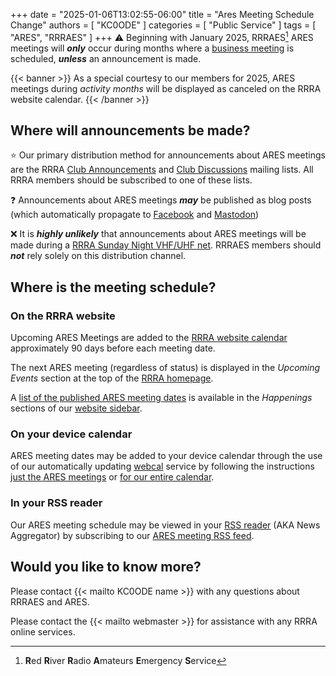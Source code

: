 +++
date = "2025-01-06T13:02:55-06:00"
title = "Ares Meeting Schedule Change"
authors = [ "KC0ODE" ]
categories = [ "Public Service" ]
tags = [ "ARES", "RRRAES" ]
+++
:warning: Beginning with January 2025, RRRAES[^1] ARES meetings will
***only*** occur during months where a
[business meeting](/dates/club-meetings)
is scheduled, ***unless*** an announcement is made. 
<!--more-->

{{< banner >}}
As a special courtesy to our members for 2025, ARES meetings during
*activity months* will be displayed as <span class="red">canceled</span>
on the RRRA website calendar.
{{< /banner >}}

## Where will announcements be made?

:star: Our primary distribution method for announcements about ARES meetings are
the RRRA
[Club Announcements](https://lists.rrra.org/mailman/listinfo/announce) and
[Club Discussions](https://lists.rrra.org/mailman/listinfo/rrra)
mailing lists. All RRRA members should be subscribed to one of these
lists.

:question: Announcements about ARES meetings ***may*** be
published as blog posts (which automatically propagate to
[Facebook](https://www.facebook.com/W0ILO) and
[Mastodon](https://mastodon.radio/@rrra.org@rss-parrot.net))

:x: It is ***highly unlikely*** that announcements about ARES meetings
will be made during a
[RRRA Sunday Night VHF/UHF net](/dates/ncs-schedule/).
RRRAES members should ***not*** rely solely on this distribution channel.


## Where is the meeting schedule?

### On the RRRA website

Upcoming ARES Meetings are added to the
[RRRA website calendar](/calendar/) approximately 90 days before each meeting
date.

The next ARES meeting (regardless of status) is displayed in the
*Upcoming Events* section at the top of the [RRRA homepage](/).

A [list of the published ARES meeting dates](/dates/ares-meetings/)
is available in the *Happenings* sections of our
[website sidebar](https://en.wikipedia.org/wiki/Sidebar_(publishing)).

### On your device calendar

ARES meeting dates may be added to your device calendar through the use
of our automatically updating
[webcal](https://en.wikipedia.org/wiki/Webcal)
service by following the instructions
[just the ARES meetings](/dates/ares-meetings/#add)
or [for our entire calendar](/calendar/0/#add).

### In your RSS reader

Our ARES meeting schedule may be viewed in your 
[RSS reader](https://en.wikipedia.org/wiki/News_aggregator)
 (AKA News Aggregator) by subscribing to our
[ARES meeting RSS feed](/dates/ares-meetings/index.xml).

## Would you like to know more?

Please contact {{< mailto KC0ODE name >}} with any questions about RRRAES and
ARES.

Please contact the {{< mailto webmaster >}} for assistance with any RRRA online
services.

[^1]: **R**ed **R**iver **R**adio **A**mateurs **E**mergency **S**ervice

